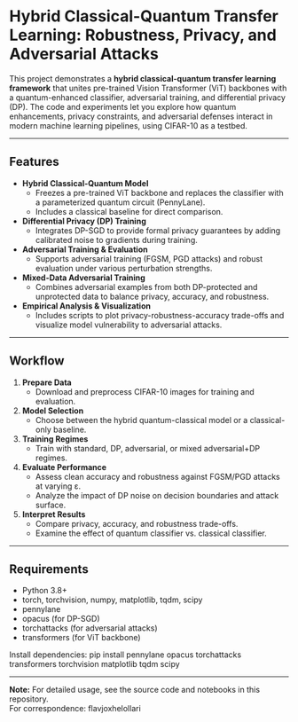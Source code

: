 # Hybrid Classical-Quantum Transfer Learning: Robustness, Privacy, and Adversarial Attacks

This project demonstrates a **hybrid classical-quantum transfer learning framework** that unites pre-trained Vision Transformer (ViT) backbones with a quantum-enhanced classifier, adversarial training, and differential privacy (DP). The code and experiments let you explore how quantum enhancements, privacy constraints, and adversarial defenses interact in modern machine learning pipelines, using CIFAR-10 as a testbed.

---

## Features

- **Hybrid Classical-Quantum Model**  
  - Freezes a pre-trained ViT backbone and replaces the classifier with a parameterized quantum circuit (PennyLane).
  - Includes a classical baseline for direct comparison.
- **Differential Privacy (DP) Training**  
  - Integrates DP-SGD to provide formal privacy guarantees by adding calibrated noise to gradients during training.
- **Adversarial Training & Evaluation**  
  - Supports adversarial training (FGSM, PGD attacks) and robust evaluation under various perturbation strengths.
- **Mixed-Data Adversarial Training**  
  - Combines adversarial examples from both DP-protected and unprotected data to balance privacy, accuracy, and robustness.
- **Empirical Analysis & Visualization**  
  - Includes scripts to plot privacy-robustness-accuracy trade-offs and visualize model vulnerability to adversarial attacks.

---

## Workflow

1. **Prepare Data**  
   - Download and preprocess CIFAR-10 images for training and evaluation.
2. **Model Selection**  
   - Choose between the hybrid quantum-classical model or a classical-only baseline.
3. **Training Regimes**  
   - Train with standard, DP, adversarial, or mixed adversarial+DP regimes.
4. **Evaluate Performance**  
   - Assess clean accuracy and robustness against FGSM/PGD attacks at varying ε.
   - Analyze the impact of DP noise on decision boundaries and attack surface.
5. **Interpret Results**  
   - Compare privacy, accuracy, and robustness trade-offs.
   - Examine the effect of quantum classifier vs. classical classifier.

---

## Requirements

- Python 3.8+
- torch, torchvision, numpy, matplotlib, tqdm, scipy
- pennylane
- opacus (for DP-SGD)
- torchattacks (for adversarial attacks)
- transformers (for ViT backbone)

Install dependencies:
pip install pennylane opacus torchattacks transformers torchvision matplotlib tqdm scipy



---


**Note:** For detailed usage, see the source code and notebooks in this repository.  
For correspondence: flavjoxhelollari
